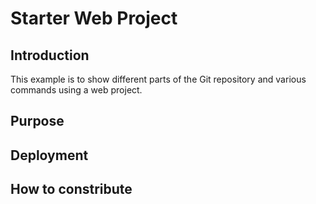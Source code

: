 # Starter Web Project

## Introduction

This example is to show different parts of the Git repository and various commands using a web project.

## Purpose

## Deployment

## How to constribute